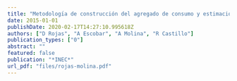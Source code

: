 ```yaml
---
title: "Metodologı́a de construcción del agregado de consumo y estimación de lńea de pobreza en el Ecuador"
date: 2015-01-01
publishDate: 2020-02-17T14:27:10.995618Z
authors: ["D Rojas", "A Escobar", "A Molina", "R Castillo"]
publication_types: ["0"]
abstract: ""
featured: false
publication: "*INEC*"
url_pdf: "files/rojas-molina.pdf"
---
```


